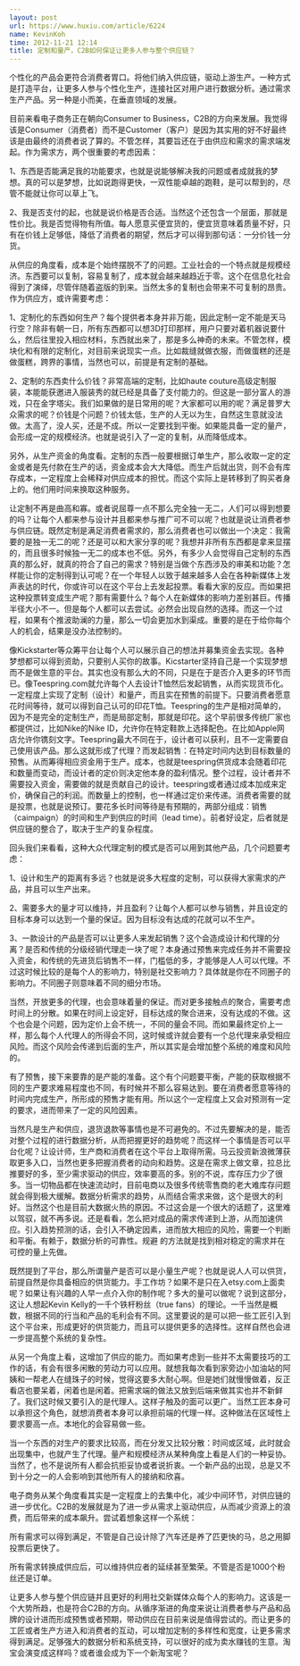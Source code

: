 ```yaml
---
layout: post
url: https://www.huxiu.com/article/6224
name: KevinKoh
time: 2012-11-21 12:14
title: 定制和量产，C2B如何保证让更多人参与整个供应链？
---
```

个性化的产品会更符合消费者胃口。将他们纳入供应链，驱动上游生产。一种方式是打造平台，让更多人参与个性化生产，连接社区对用户进行数据分析。通过需求生产产品。另一种是小而美，在垂直领域的发展。

目前来看电子商务正在朝向Consumer to Business，C2B的方向来发展。我觉得该是Consumer（消费者）而不是Customer（客户）是因为其实用的好不好最终该是由最终的消费者说了算的。不管怎样，其要旨还在于由供应和需求的需求端发起。作为需求方，两个很重要的考虑因素：

1、东西是否能满足我的功能要求，也就是说能够解决我的问题或者成就我的梦想。真的可以是梦想，比如说跑得更快，一双性能卓越的跑鞋，是可以帮到的，尽管不能就让你可以草上飞。

2、我是否支付的起，也就是说价格是否合适。当然这个还包含一个层面，那就是性价比。我是否觉得物有所值。每人愿意买便宜货的，便宜货意味着质量不好，只有在价钱上足够低，降低了消费者的期望，然后才可以得到那句话：一分价钱一分货。

从供应的角度看，成本是个始终摆脱不了的问题。工业社会的一个特点就是规模经济。东西要可以复制，容易复制了，成本就会越来越趋近于零。这个在信息化社会得到了演绎，尽管伴随着盗版的到来。当然太多的复制也会带来不可复制的昂贵。作为供应方，或许需要考虑：

1、定制化的东西如何生产？每个提供者本身并非万能，因此定制一定不能是天马行空？除非有朝一日，所有东西都可以想3D打印那样，用户只要对着机器说要什么，然后往里投入相应材料，东西就出来了，那是多么神奇的未来。不管怎样，模块化和有限的定制化，对目前来说现实一点。比如裁缝就做衣服，而做蛋糕的还是做蛋糕，跨界的事情，当然也可以，前提是有定制的基础。

2、定制的东西卖什么价钱？非常高端的定制，比如haute couture高级定制服装，本能能获邀进入服装秀的就已经是具备了支付能力的。但这是一部分富人的游戏，只在金字塔尖。我们如果做的是日常用的呢？大家都可以用的呢？满足普罗大众需求的呢？价钱是个问题？价钱太低，生产的人无以为生，自然这生意就没法做。太高了，没人买，还是不成。所以一定要找到平衡。如果能具备一定的量产，会形成一定的规模经济。也就是说引入了一定的复制，从而降低成本。

另外，从生产资金的角度看。定制的东西一般要根据订单生产，那么收取一定的定金或者是先付款在生产的话，资金成本会大大降低。而生产后就出货，则不会有库存成本，一定程度上会稀释对供应成本的担忧。而这个实际上是转移到了购买者身上的。他们用时间来换取这种服务。

让定制不再是曲高和寡。或者说屈尊一点不那么完全独一无二，人们可以得到想要的吗？让每个人都来参与设计并且都来参与推广可不可以呢？也就是说让消费者参与供应链。既然定制是满足消费者需求的，那么消费者也可以做出一个决定：我需要的是独一无二的呢？还是可以和大家分享的呢？我想并非所有东西都是拿来显摆的，而且很多时候独一无二的成本也不低。另外，有多少人会觉得自己定制的东西真的那么好，就真的符合了自己的需求？特别是当做个东西涉及的审美和功能？怎样能让你的定制得到认可呢？在一个年轻人以致于越来越多人会在各种新媒体上发声表达的时代，你或许可以在这个平台上去发起投票。看看大家的反应。而如果把这种投票转变成生产呢？那有需要什么？每个人在新媒体的影响力差别甚巨。传播半径大小不一。但是每个人都可以去尝试。必然会出现自然的选择。而这一个过程，如果有个推波助澜的力量，那么一切会更加水到渠成。重要的是在于给你每个人的机会，结果是没办法控制的。

像Kickstarter等众筹平台让每个人可以展示自己的想法并募集资金去实现。各种梦想都可以得到资助，只要别人买你的故事。Kicstarter坚持自己是一个实现梦想而不是做生意的平台。其实也没有那么大的不同，只是在于是否介入更多的环节而已。像Teespring.com就允许每个人去设计T恤然后发起销售，从而实现货币化。一定程度上实现了定制（设计）和量产，而且实在预售的前提下。只要消费者愿意花时间等待，就可以得到自己认可的印花T恤。Teespring的生产是相对简单的，因为不是完全的定制生产，而是局部定制，那就是印花。这个早前很多传统厂家也都提供过，比如Nike的Nike ID，允许你在特定鞋款上选择配色。在比如Apple网店允许你镌刻文字。Teespring最大不同在于，设计者可以获利，且不一定需要自己使用该产品。那么这就形成了代理？而发起销售：在特定时间内达到目标数量的预售。从而筹得相应资金用于生产。成本，也就是teespring供货成本会随着印花和数量而变动，而设计者的定价则决定他本身的盈利情况。整个过程，设计者并不需要投入资金，需要做的就是贡献自己的设计。teespring或者通过成本加成来定价，确保自己的利润。而数量上的控制，也一样通过定价来传递。消费者需要的就是投票，也就是说预订。要花多长时间等待是有预期的，两部分组成：销售（caimpaign）的时间和生产到供应的时间（lead time）。前者好设定，后者就是供应链的整合了，取决于生产的复杂程度。

回头我们来看看，这种大众代理定制的模式是否可以用到其他产品，几个问题要考虑：

1、设计和生产的距离有多远？也就是说多大程度的定制，可以获得大家需求的产品，并且可以生产出来。

2、需要多大的量才可以维持，并且盈利？让每个人都可以参与销售，并且设定的目标本身可以达到一个量的保证。因为目标没有达成的花就可以不生产。

3、一款设计的产品是否可以让更多人来发起销售？这个会造成设计和代理的分离？是否和传统的分级经销代理走一块了呢？本身通过预售来完成任务并不需要投入资金，和传统的先进货后销售不一样，门槛低的多，才能够是人人可以代理。不过这时候比较的是每个人的影响力，特别是社交影响力？具体就是你在不同圈子的影响力。不同圈子则意味着不同的细分市场。

当然，开放更多的代理，也会意味着量的保证。而对更多接触点的聚合，需要考虑时间上的分散。如果在时间上设定好，目标达成的聚合进来，没有达成的不做。这个也会是个问题，因为定价上会不统一，不同的量会不同。而如果最终定价上一样，那么每个人代理人的所得会不同，这时候或许就会要有一个总代理来承受相应风险。而这个风险会传递到后面的生产，所以其实是会增加整个系统的难度和风险的。

有了预售，接下来要靠的是产能的准备。这个有个问题要平衡，产能的获取根据不同的生产要求难易程度也不同，有时候并不那么容易达到。要在消费者愿意等待的时间内完成生产，所形成的预售才能有用。所以这个一定程度上又会对预测有一定的要求，进而带来了一定的风险因素。

当然凡是生产和供应，退货退款等事情也是不可避免的。不过先要解决的是，能否对整个过程的进行数据分析，从而把握更好的趋势呢？而这样一个事情是否可以平台化呢？让设计师，生产商和消费者在这个平台上取得所需。马云投资新浪微薄获取更多入口，当然也更多把握消费者的动向和趋势。这是在需求上做文章，拉总比推要好的多，至少需求驱动的供应，效率要高的多。别的不说，库存压力少了很多。当一切物品都在快速流动时，目前电商以及很多传统零售商的老大难库存问题就会得到极大缓解。数据分析需求的趋势，从而结合需求来做，这个是很大的利好。当然这个也是目前大数据火热的原因。不过这会是一个很大的话题了，这里难以驾驭，就不再多说。还是看看，怎么把对成品的需求传递到上游，从而加速供应。引入趋势预测的话，会引入不确定因素，进而放大相应的风险，需要一个判断和平衡。有赖于，数据分析的可靠性。规避 的方法就是找到相对稳定的需求并在可控的量上先做。

既然提到了平台，那么所谓量产是否可以是小量生产呢？也就是说人人可以供货，前提自然是你具备相应的供货能力。手工作坊？如果不是只在入etsy.com上面卖呢？如果让有兴趣的人早一点介入你的制作呢？多大的量可以做呢？说到这部分，这让人想起Kevin Kelly的一千个铁杆粉丝（true fans）的理论。一千当然是概数，根据不同的行当和产品的毛利会有不同。这里要说的是可以把一些工匠引入到这个平台来，形成更好的供货能力，而且可以提供更多的选择性。这样自然也会进一步提高整个系统的复杂性。

从另一个角度上看，这增加了供应的能力。而如果考虑到一些并不太需要技巧的工作的话，有会有很多闲散的劳动力可以应用。就想我每次看到家旁边小加油站的阿姨和一帮老人在缝珠子的时候，觉得这要多大耐心啊。但是她们就慢慢做着，反正看店也要呆着，闲着也是闲着。把需求端的做法又放到后端来做其实也并不新鲜了。我们这时候又要引入的是代理人。这样子触及的面可以更广。当然工匠本身可以承担这个角色，就想消费者本身可以承担前端的代理一样。这种做法在区域性上要求要高一点。本地化的会容易做一些。

当一个东西的对生产的要求比较高，而在分发又比较分散：时间或区域，此时就会出现集中，也就产生了代理。量产和规模经济从某种角度上看是人们的一种妥协。当然了，也不是说所有人都会抗拒妥协或者说折衷。一个新产品的出现，总是又不到十分之一的人会影响到其他所有人的接纳和欣喜。

电子商务从某个角度看其实是一定程度上的去集中化，减少中间环节，对供应链的进一步优化。C2B的发展就是为了进一步从需求上驱动供应，从而减少资源上的浪费，而后带来的成本飙升。尝试着想象这样一个系统：

所有需求可以得到满足，不管是自己设计除了汽车还是养了匹更快的马，总之用脚投票后更快了。

所有需求转换成供应后，可以维持供应者的延续甚至繁荣。不管是否是1000个粉丝还是订单。

让更多人参与整个供应链并且更好的利用社交新媒体众每个人的影响力。这该是一个大势所趋，也是符合C2B的方向。从循序渐进的角度来说让消费者参与产品和品牌的设计进而形成预售或者预期，带动供应在目前来说是值得尝试的。而让更多的工匠或者生产方进入和消费者的互动，可以增加定制的多样性和宽度，让更多需求得到满足。足够强大的数据分析和系统支持，可以很好的成为卖水赚钱的生意。淘宝会演变成这样吗？或者谁会成为下一个新淘宝呢？

